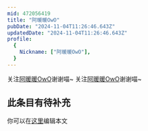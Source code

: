```yaml
---
mid: 472056419
title: "阿暖暖OwO"
pubDate: "2024-11-04T11:26:46.643Z"
updatedDate: "2024-11-04T11:26:46.643Z"
profile:
  {
    Nickname: ["阿暖暖OwO"],
  }
---
```


关注[阿暖暖OwO](https://space.bilibili.com/472056419)谢谢喵~ 关注[阿暖暖OwO](https://space.bilibili.com/472056419)谢谢喵~

## 此条目有待补充
你可以在[这里](https://github.com/Yuhanawa/VTuber.ICU-Content/edit/master/v/阿暖暖OwO/index.md)编辑本文
